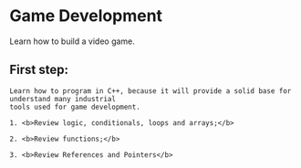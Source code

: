 # Game Development
Learn how to build a video game.


## First step: 
    Learn how to program in C++, because it will provide a solid base for understand many industrial 
	tools used for game development.
	
	1. <b>Review logic, conditionals, loops and arrays;</b>
	
	2. <b>Review functions;</b>
     
    3. <b>Review References and Pointers</b>
      
